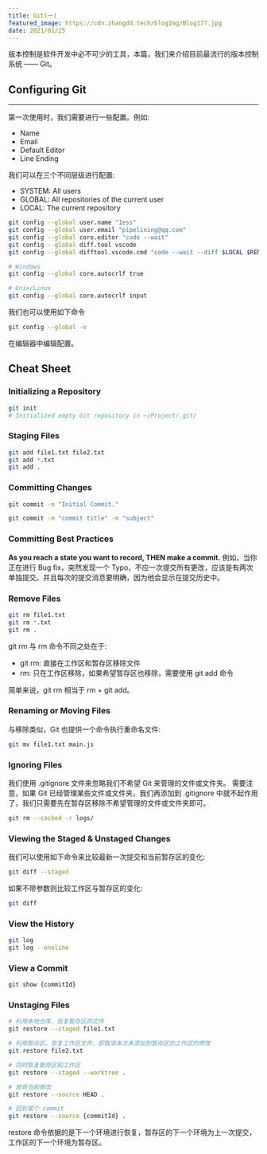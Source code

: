 ```yaml
---
title: Git(一)
featured_image: https://cdn.zhangdd.tech/blogImg/Blog177.jpg
date: 2021/01/25
---
```


版本控制是软件开发中必不可少的工具，本篇，我们来介绍目前最流行的版本控制系统 —— Git。

## Configuring Git
***  
第一次使用时，我们需要进行一些配置。例如: 
- Name
- Email
- Default Editor
- Line Ending

我们可以在三个不同层级进行配置: 
- SYSTEM: All users
- GLOBAL: All repositories of the current user
- LOCAL: The current repository

``` sh
git config --global user.name "1ess"
git config --global user.email "pipelining@qq.com"
git config --global core.editor "code --wait"
git config --global diff.tool vscode
git config --global difftool.vscode.cmd "code --wait --diff $LOCAL $REMOTE"

# Windows
git config --global core.autocrlf true

# Unix/Linux
git config --global core.autocrlf input
```

我们也可以使用如下命令
``` sh
git config --global -e 
```

在编辑器中编辑配置。

## Cheat Sheet
### Initializing a Repository
``` sh
git init
# Initialized empty Git repository in ~/Project/.git/
```

### Staging Files
``` sh
git add file1.txt file2.txt
git add *.txt
git add .
```

### Committing Changes
``` sh
git commit -m "Initial Commit."
```

``` sh
git commit -m "commit title" -m "subject"
```

### Committing Best Practices
**As you reach a state you want to record, THEN make a commit.**
例如，当你正在进行 Bug fix，突然发现一个 Typo，不应一次提交所有更改，应该是有两次单独提交。并且每次的提交消息要明确，因为他会显示在提交历史中。

### Remove Files
``` sh
git rm file1.txt
git rm *.txt
git rm .
```

git rm 与 rm 命令不同之处在于: 
- git rm: 直接在工作区和暂存区移除文件
- rm: 只在工作区移除，如果希望暂存区也移除，需要使用 git add 命令

简单来说，git rm 相当于 rm + git add。

### Renaming or Moving Files
与移除类似，Git 也提供一个命令执行重命名文件: 
``` sh
git mv file1.txt main.js
```

### Ignoring Files
我们使用 .gitignore 文件来忽略我们不希望 Git 来管理的文件或文件夹。
需要注意，如果 Git 已经管理某些文件或文件夹，我们再添加到 .gitignore 中就不起作用了，我们只需要先在暂存区移除不希望管理的文件或文件夹即可。
``` sh
git rm --cached -r logs/
```

### Viewing the Staged & Unstaged Changes
我们可以使用如下命令来比较最新一次提交和当前暂存区的变化: 
``` sh
git diff --staged
```

如果不带参数则比较工作区与暂存区的变化: 
``` sh
git diff
```

### View the History
``` sh
git log
git log --oneline
```

### View a Commit
``` sh
git show {commitId}
```

### Unstaging Files
``` sh
# 利用本地仓库，恢复暂存区的文件
git restore --staged file1.txt

# 利用暂存区，恢复工作区文件，即取消本次未添加到暂存区的工作区的修改
git restore file2.txt

# 同时恢复暂存区和工作区
git restore --staged --worktree .

# 放弃当前修改
git restore --source HEAD .

# 回到某个 commit
git restore --source {commitId} .
```

restore 命令依据的是下一个环境进行恢复，暂存区的下一个环境为上一次提交，工作区的下一个环境为暂存区。